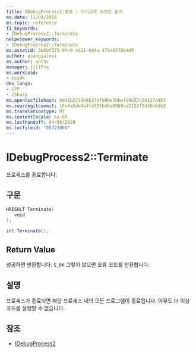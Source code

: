 ```yaml
---
title: IDebugProcess2:종료 | 마이크로 소프트 문서
ms.date: 11/04/2016
ms.topic: reference
f1_keywords:
- IDebugProcess2::Terminate
helpviewer_keywords:
- IDebugProcess2::Terminate
ms.assetid: 5e6bf373-0fe9-4321-b04a-473a65f664d9
author: acangialosi
ms.author: anthc
manager: jillfra
ms.workload:
- vssdk
dev_langs:
- CPP
- CSharp
ms.openlocfilehash: 8da1b2719e8b37df009e3bbef99e57c24117a963
ms.sourcegitcommit: 16a4a5da4a4fd795b46a0869ca2152f2d36e6db2
ms.translationtype: MT
ms.contentlocale: ko-KR
ms.lasthandoff: 04/06/2020
ms.locfileid: "80723809"
---
```

# <a name="idebugprocess2terminate"></a>IDebugProcess2::Terminate
프로세스를 종료합니다.

## <a name="syntax"></a>구문

```cpp
HRESULT Terminate( 
   void 
);
```

```csharp
int Terminate();
```

## <a name="return-value"></a>Return Value
 성공하면 반환합니다. `S_OK` 그렇지 않으면 오류 코드를 반환합니다.

## <a name="remarks"></a>설명
 프로세스가 종료되면 해당 프로세스 내의 모든 프로그램이 종료됩니다. 아무도 더 이상 코드를 실행할 수 없습니다.

## <a name="see-also"></a>참조
- [IDebugProcess2](../../../extensibility/debugger/reference/idebugprocess2.md)
